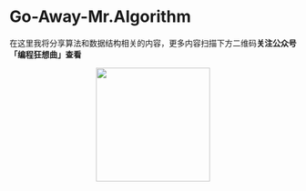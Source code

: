 # Go-Away-Mr.Algorithm

在这里我将分享算法和数据结构相关的内容，更多内容扫描下方二维码**关注公众号「编程狂想曲」查看**
<p align='center'>
<img src="../pictures/qrcode.jpg" width=200 >
</p>